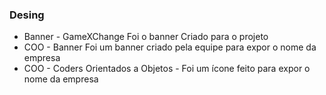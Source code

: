 ### Desing

- Banner - GameXChange Foi o banner Criado para o projeto
- COO - Banner Foi um banner criado pela equipe para expor o nome da empresa
- COO - Coders Orientados a Objetos - Foi um ícone feito para expor o nome da empresa

